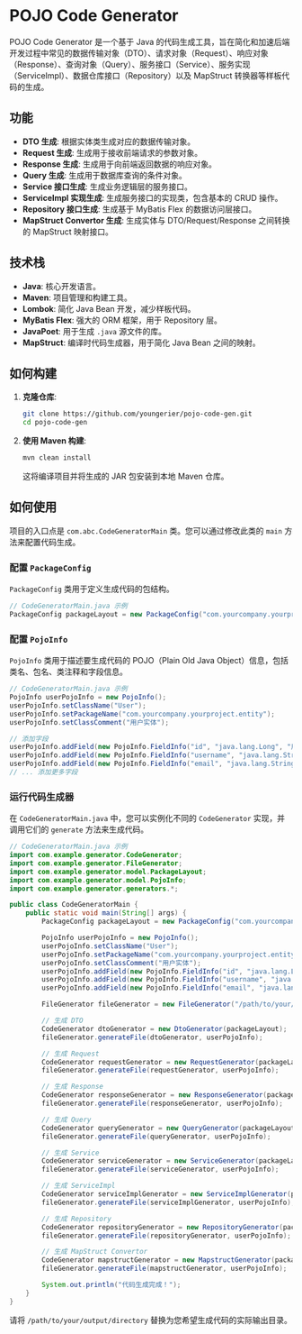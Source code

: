 # POJO Code Generator

POJO Code Generator 是一个基于 Java 的代码生成工具，旨在简化和加速后端开发过程中常见的数据传输对象（DTO）、请求对象（Request）、响应对象（Response）、查询对象（Query）、服务接口（Service）、服务实现（ServiceImpl）、数据仓库接口（Repository）以及 MapStruct 转换器等样板代码的生成。

## 功能

*   **DTO 生成**: 根据实体类生成对应的数据传输对象。
*   **Request 生成**: 生成用于接收前端请求的参数对象。
*   **Response 生成**: 生成用于向前端返回数据的响应对象。
*   **Query 生成**: 生成用于数据库查询的条件对象。
*   **Service 接口生成**: 生成业务逻辑层的服务接口。
*   **ServiceImpl 实现生成**: 生成服务接口的实现类，包含基本的 CRUD 操作。
*   **Repository 接口生成**: 生成基于 MyBatis Flex 的数据访问层接口。
*   **MapStruct Convertor 生成**: 生成实体与 DTO/Request/Response 之间转换的 MapStruct 映射接口。

## 技术栈

*   **Java**: 核心开发语言。
*   **Maven**: 项目管理和构建工具。
*   **Lombok**: 简化 Java Bean 开发，减少样板代码。
*   **MyBatis Flex**: 强大的 ORM 框架，用于 Repository 层。
*   **JavaPoet**: 用于生成 `.java` 源文件的库。
*   **MapStruct**: 编译时代码生成器，用于简化 Java Bean 之间的映射。

## 如何构建

1.  **克隆仓库**:
    ```bash
    git clone https://github.com/youngerier/pojo-code-gen.git
    cd pojo-code-gen
    ```
2.  **使用 Maven 构建**:
    ```bash
    mvn clean install
    ```
    这将编译项目并将生成的 JAR 包安装到本地 Maven 仓库。

## 如何使用

项目的入口点是 `com.abc.CodeGeneratorMain` 类。您可以通过修改此类的 `main` 方法来配置代码生成。

### 配置 `PackageConfig`

`PackageConfig` 类用于定义生成代码的包结构。

```java
// CodeGeneratorMain.java 示例
PackageConfig packageLayout = new PackageConfig("com.yourcompany.yourproject");
```

### 配置 `PojoInfo`

`PojoInfo` 类用于描述要生成代码的 POJO（Plain Old Java Object）信息，包括类名、包名、类注释和字段信息。

```java
// CodeGeneratorMain.java 示例
PojoInfo userPojoInfo = new PojoInfo();
userPojoInfo.setClassName("User");
userPojoInfo.setPackageName("com.yourcompany.yourproject.entity");
userPojoInfo.setClassComment("用户实体");

// 添加字段
userPojoInfo.addField(new PojoInfo.FieldInfo("id", "java.lang.Long", "用户ID", true));
userPojoInfo.addField(new PojoInfo.FieldInfo("username", "java.lang.String", "用户名"));
userPojoInfo.addField(new PojoInfo.FieldInfo("email", "java.lang.String", "邮箱"));
// ... 添加更多字段
```

### 运行代码生成器

在 `CodeGeneratorMain.java` 中，您可以实例化不同的 `CodeGenerator` 实现，并调用它们的 `generate` 方法来生成代码。

```java
// CodeGeneratorMain.java 示例
import com.example.generator.CodeGenerator;
import com.example.generator.FileGenerator;
import com.example.generator.model.PackageLayout;
import com.example.generator.model.PojoInfo;
import com.example.generator.generators.*;

public class CodeGeneratorMain {
    public static void main(String[] args) {
        PackageConfig packageLayout = new PackageConfig("com.yourcompany.yourproject");

        PojoInfo userPojoInfo = new PojoInfo();
        userPojoInfo.setClassName("User");
        userPojoInfo.setPackageName("com.yourcompany.yourproject.entity");
        userPojoInfo.setClassComment("用户实体");
        userPojoInfo.addField(new PojoInfo.FieldInfo("id", "java.lang.Long", "用户ID", true));
        userPojoInfo.addField(new PojoInfo.FieldInfo("username", "java.lang.String", "用户名"));
        userPojoInfo.addField(new PojoInfo.FieldInfo("email", "java.lang.String", "邮箱"));

        FileGenerator fileGenerator = new FileGenerator("/path/to/your/output/directory"); // 指定输出目录

        // 生成 DTO
        CodeGenerator dtoGenerator = new DtoGenerator(packageLayout);
        fileGenerator.generateFile(dtoGenerator, userPojoInfo);

        // 生成 Request
        CodeGenerator requestGenerator = new RequestGenerator(packageLayout);
        fileGenerator.generateFile(requestGenerator, userPojoInfo);

        // 生成 Response
        CodeGenerator responseGenerator = new ResponseGenerator(packageLayout);
        fileGenerator.generateFile(responseGenerator, userPojoInfo);

        // 生成 Query
        CodeGenerator queryGenerator = new QueryGenerator(packageLayout);
        fileGenerator.generateFile(queryGenerator, userPojoInfo);

        // 生成 Service
        CodeGenerator serviceGenerator = new ServiceGenerator(packageLayout);
        fileGenerator.generateFile(serviceGenerator, userPojoInfo);

        // 生成 ServiceImpl
        CodeGenerator serviceImplGenerator = new ServiceImplGenerator(packageLayout);
        fileGenerator.generateFile(serviceImplGenerator, userPojoInfo);

        // 生成 Repository
        CodeGenerator repositoryGenerator = new RepositoryGenerator(packageLayout);
        fileGenerator.generateFile(repositoryGenerator, userPojoInfo);

        // 生成 MapStruct Convertor
        CodeGenerator mapstructGenerator = new MapstructGenerator(packageLayout);
        fileGenerator.generateFile(mapstructGenerator, userPojoInfo);

        System.out.println("代码生成完成！");
    }
}
```

请将 `/path/to/your/output/directory` 替换为您希望生成代码的实际输出目录。